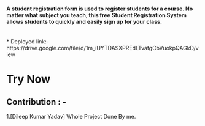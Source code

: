 #### A student registration form is used to register students for a course. No matter what subject you teach, this free Student Registration System allows students to quickly and easily sign up for your class.

<br>
* Deployed link:-
https://drive.google.com/file/d/1m_iUYTDASXPREdLTvatgCbVuokpQAGkD/view


<h1>Try Now</h1>

## Contribution : -

1.[Dileep Kumar Yadav]
Whole Project Done By me.
